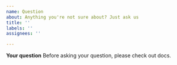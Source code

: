 ```yaml
---
name: Question
about: Anything you're not sure about? Just ask us
title: ''
labels: ''
assignees: ''

---
```


**Your question**
Before asking your question, please check out docs.
